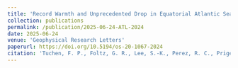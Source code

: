 ```yaml
---
title: 'Record Warmth and Unprecedented Drop in Equatorial Atlantic Sea Surface Temperatures in 2024'
collection: publications
permalink: /publication/2025-06-24-ATL-2024
date: 2025-06-24
venue: 'Geophysical Research Letters'
paperurl: https://doi.org/10.5194/os-20-1067-2024
citation: 'Tuchen, F. P., Foltz, G. R., Lee, S.-K., Perez, R. C., Prigent, A., Brandt, P., et al. (2025). Record warmth and unprecedented drop in equatorial Atlantic sea surface temperatures in 2024. Geophysical Research Letters, 52, e2025GL115973. https://doi.org/10.1029/2025GL115973.'
---
```

